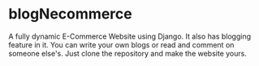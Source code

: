 # blogNecommerce
A fully dynamic E-Commerce Website using Django. It also has blogging feature in it. You can write your own blogs or read and comment on someone else's.
Just clone the repository and make the website yours.
